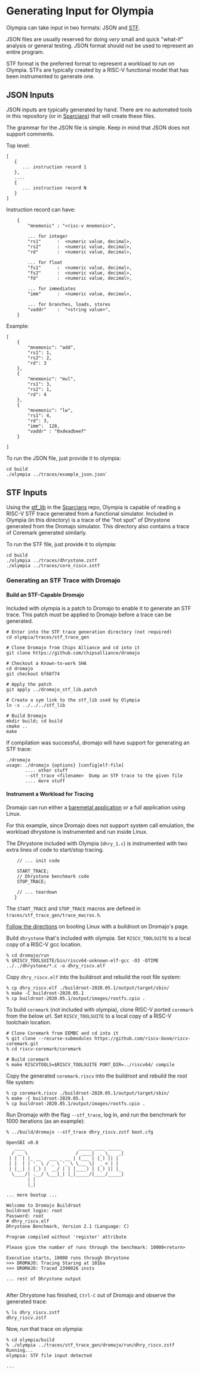 # Generating Input for Olympia

Olympia can take input in two formats: JSON and
[STF](https://github.com/sparcians/stf_spec).

JSON files are usually reserved for doing *very* small and quick
"what-if" analysis or general testing.  JSON format should not be used
to represent an entire program.

STF format is the preferred format to represent a workload to run on
Olympia.  STFs are typically created by a RISC-V functional model that
has been instrumented to generate one.

## JSON Inputs

JSON inputs are typically generated by hand.  There are no automated
tools in this repository (or in
[Sparcians](https://github.com/sparcians)) that will create these
files.

The grammar for the JSON file is simple.  Keep in mind that JSON does
not support comments.

Top level:

```
[
   {
      ... instruction record 1
   },
   ....
   {
      ... instruction record N
   }
]
```
Instruction record can have:
```
    {
        "mnemonic" : "<risc-v mnemonic>",

        ... for integer
        "rs1"      :  <numeric value, decimal>,
        "rs2"      :  <numeric value, decimal>,
        "rd"       :  <numeric value, decimal>,

        ... for float
        "fs1"      :  <numeric value, decimal>,
        "fs2"      :  <numeric value, decimal>,
        "fd"       :  <numeric value, decimal>,

        ... for immediates
        "imm"      :  <numeric value, decimal>,

        ... for branches, loads, stores
        "vaddr"    :  "<string value>",
    }
```

Example:
```
[
    {
        "mnemonic": "add",
        "rs1": 1,
        "rs2": 2,
        "rd": 3
    },
    {
        "mnemonic": "mul",
        "rs1": 3,
        "rs2": 1,
        "rd": 4
    },
    {
        "mnemonic": "lw",
        "rs1": 4,
        "rd": 3,
        "imm":  128,
        "vaddr" : "0xdeadbeef"
    }

]
```

To run the JSON file, just provide it to olympia:
```
cd build
./olympia ../traces/example_json.json`
```

## STF Inputs

Using the [stf_lib]() in the [Sparcians](https://github.com/sparcians)
repo, Olympia is capable of reading a RISC-V STF trace generated from
a functional simulator.  Included in Olympia (in this directory) is a
trace of the "hot spot" of Dhrystone generated from the Dromajo
simulator. This directory also contains a trace of Coremark generated
similarly.

To run the STF file, just provide it to olympia:
```
cd build
./olympia ../traces/dhrystone.zstf
./olympia ../traces/core_riscv.zstf
```

### Generating an STF Trace with Dromajo

#### Build an STF-Capable Dromajo

Included with olympia is a patch to Dromajo to enable it to generate
an STF trace.  This patch must be applied to Dromajo before a trace
can be generated.

```
# Enter into the STF trace generation directory (not required)
cd olympia/traces/stf_trace_gen

# Clone Dromajo from Chips Alliance and cd into it
git clone https://github.com/chipsalliance/dromajo

# Checkout a Known-to-work SHA
cd dromajo
git checkout 6f68f74

# Apply the patch
git apply ../dromajo_stf_lib.patch

# Create a sym link to the stf_lib used by Olympia
ln -s ../../../stf_lib

# Build Dromajo
mkdir build; cd build
cmake ..
make
```
If compilation was successful, dromajo will have support for generating an STF trace:
```
./dromajo
usage: ./dromajo {options} [config|elf-file]
       .... other stuff
       --stf_trace <filename>  Dump an STF trace to the given file
       .... more stuff
```

#### Instrument a Workload for Tracing

Dromajo can run either a [baremetal application](https://github.com/chipsalliance/dromajo/blob/master/doc/setup.md#small-baremetal-program) or
a full application using Linux.

For this example, since Dromajo does not support system call
emulation, the workload dhrystone is instrumented and run inside
Linux.

The Dhrystone included with Olympia (`dhry_1.c`) is instrumented with
two extra lines of code to start/stop tracing.

``` main() {
    // ... init code

    START_TRACE;
    // Dhrystone benchmark code
    STOP_TRACE;

    // ... teardown
   }

```
The `START_TRACE` and `STOP_TRACE` macros are defined in `traces/stf_trace_gen/trace_macros.h`.

[Follow the directions](https://github.com/chipsalliance/dromajo/blob/master/doc/setup.md#linux-with-buildroot)
on booting Linux with a buildroot on Dromajo's page.

Build `dhrystone` that's included with olympia.  Set `RISCV_TOOLSUITE`
to a local copy of a RISC-V gcc location.

```
% cd dromajo/run
% $RISCV_TOOLSUITE/bin/riscv64-unknown-elf-gcc -O3 -DTIME ../../dhrystone/*.c -o dhry_riscv.elf
```
Copy `dhry_riscv.elf` into the buildroot and rebuild the root file system:
```
% cp dhry_riscv.elf ./buildroot-2020.05.1/output/target/sbin/
% make -C buildroot-2020.05.1
% cp buildroot-2020.05.1/output/images/rootfs.cpio .
```

To build `coremark` (not included with olympia), clone RISC-V ported `coremark` from
the below url. Set `RISCV_TOOLSUITE` to a local copy of a RISC-V toolchain location.
```
# Clone Coremark from EEMBC and cd into it
% git clone --recurse-submodules https://github.com/riscv-boom/riscv-coremark.git
% cd riscv-coremark/coremark

# Build coremark
% make RISCVTOOLS=$RISCV_TOOLSUITE PORT_DIR=../riscv64/ compile
```

Copy the generated `coremark.riscv` into the buildroot and rebuild the root file system:
```
% cp coremark.riscv ./buildroot-2020.05.1/output/target/sbin/
% make -C buildroot-2020.05.1
% cp buildroot-2020.05.1/output/images/rootfs.cpio .
```

Run Dromajo with the flag `--stf_trace`, log in, and run the benchmark for
1000 iterations (as an example):

```
% ../build/dromajo --stf_trace dhry_riscv.zstf boot.cfg

OpenSBI v0.8
   ____                    _____ ____ _____
  / __ \                  / ____|  _ \_   _|
 | |  | |_ __   ___ _ __ | (___ | |_) || |
 | |  | | '_ \ / _ \ '_ \ \___ \|  _ < | |
 | |__| | |_) |  __/ | | |____) | |_) || |_
  \____/| .__/ \___|_| |_|_____/|____/_____|
        | |
        |_|

... more bootup ...

Welcome to Dromajo Buildroot
buildroot login: root
Password: root
# dhry_riscv.elf
Dhrystone Benchmark, Version 2.1 (Language: C)

Program compiled without 'register' attribute

Please give the number of runs through the benchmark: 10000<return>

Execution starts, 10000 runs through Dhrystone
>>> DROMAJO: Tracing Staring at 101ba
>>> DROMAJO: Traced 2390026 insts

... rest of Dhrystone output


```
After Dhrystone has finished, `Ctrl-C` out of Dromajo and observe the generated trace:
```
% ls dhry_riscv.zstf
dhry_riscv.zstf
```
Now, run that trace on olympia:
```
% cd olympia/build
% ./olympia ../traces/stf_trace_gen/dromajo/run/dhry_riscv.zstf
Running...
olympia: STF file input detected

...
```
